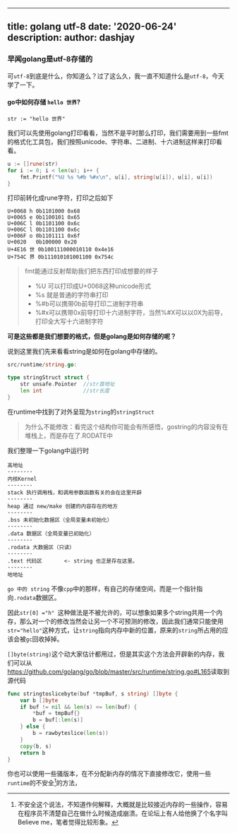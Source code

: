 
---
title: golang utf-8
date: '2020-06-24'
description: 
author: dashjay
---

### 早闻golang是utf-8存储的

可`utf-8`到底是什么，你知道么？过了这么久，我一直不知道什么是`utf-8`，今天学了一下。



#### go中如何存储 `hello 世界`?

`str := "hello 世界"`

我们可以先使用golang打印看看，当然不是平时那么打印，我们需要用到一些fmt的格式化工具包，我们按照unicode、字符串、二进制、十六进制这样来打印看看。

```go
u := []rune(str)
for i := 0; i < len(u); i++ {
	fmt.Printf("%U %s %#b %#x\n", u[i], string(u[i]), u[i], u[i])
}
```

打印前转化成rune字符，打印之后如下

```
U+0068 h 0b1101000 0x68
U+0065 e 0b1100101 0x65
U+006C l 0b1101100 0x6c
U+006C l 0b1101100 0x6c
U+006F o 0b1101111 0x6f
U+0020   0b100000 0x20
U+4E16 世 0b100111000010110 0x4e16
U+754C 界 0b111010101001100 0x754c
```

> fmt能通过反射帮助我们把东西打印成想要的样子
>
> - %U 可以打印成U+0068这种unicode形式
> - %s 就是普通的字符串打印
> - %#b可以携带0b前导打印二进制字符串
> - %#x可以携带0x前导打印十六进制字符，当然%#X可以以0X为前导，打印全大写十六进制字符

**可是这些都是我们想要的格式，但是golang是如何存储的呢？**

说到这里我们先来看看string是如何在golang中存储的。

```go
src/runtime/string.go: 

type stringStruct struct {
	str unsafe.Pointer  //str首地址
	len int             //str长度
}
```

在runtime中找到了对外呈现为`string`的`stringStruct`

>  为什么不能修改：看完这个结构你可能会有所感悟，gostring的内容没有在堆栈上，而是存在了.RODATE中

我们整理一下golang中运行时

````
高地址
--------
内核Kernel
--------
stack 执行调用栈，和调用参数函数有关的会在这里开辟
--------
heap 通过 new/make 创建的内容存在的地方
--------
.bss 未初始化数据区（全局变量未初始化）
--------
.data 数据区（全局变量已初始化）
--------
.rodata 大数据区（只读）
--------
.text 代码区       <- string 也正是存在这里。 
--------
地地址
````

`go 中的 string` 不像`cpp`中的那样，有自己的存储空间，而是一个指针指向`.rodata`数据区。

因此`str[0] ="h" `这种做法是不被允许的，可以想象如果多个string共用一个内存，那么对一个的修改当然会让另一个不可预测的修改，因此我们通常只能使用`str="hello"`这种方式，让`string`指向内存中新的位置，原来的`string`所占用的应该会被`gc`回收掉掉。

`[]byte(string)`这个动大家估计都用过，但是其实这个方法会开辟新的内存，我们可以从<https://github.com/golang/go/blob/master/src/runtime/string.go#L165>读取到源代码

```go
func stringtoslicebyte(buf *tmpBuf, s string) []byte {
	var b []byte
	if buf != nil && len(s) <= len(buf) {
		*buf = tmpBuf{}
		b = buf[:len(s)]
	} else {
		b = rawbyteslice(len(s))
	}
	copy(b, s)
	return b
}
```

你也可以使用一些骚版本，在不分配新内存的情况下直接修改它，使用一些`runtime`的不安全[^2]的方法，

[^2]:不安全这个说法，不知道作何解释，大概就是比较接近内存的一些操作，容易在程序员不清楚自己在做什么时候造成崩溃。在论坛上有人给他换了个名字叫Believe me，笔者觉得比较形象。